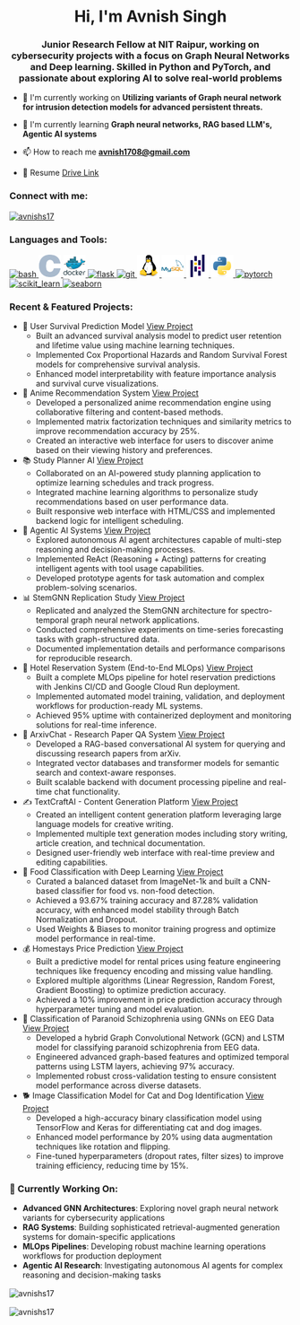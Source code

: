 <h1 align="center">Hi, I'm Avnish Singh</h1>
<h3 align="center">Junior Research Fellow at NIT Raipur, working on cybersecurity projects with a focus on Graph Neural Networks and Deep learning. Skilled in Python and PyTorch, and passionate about exploring AI to solve real-world problems</h3>

- 🔭 I'm currently working on **Utilizing variants of Graph neural network for intrusion detection models for advanced persistent threats.**

- 🌱 I'm currently learning **Graph neural networks, RAG based LLM's, Agentic AI systems**

- 📫 How to reach me **avnish1708@gmail.com**

- 📄 Resume [Drive Link](https://drive.google.com/file/d/1mbUY3OQN7I1rpDb8k45sMAUx6lDrzlAM/view?usp=sharing)

<h3 align="left">Connect with me:</h3>
<p align="left">
<a href="https://linkedin.com/in/avnishsingh17" target="blank"><img align="center" src="https://raw.githubusercontent.com/rahuldkjain/github-profile-readme-generator/master/src/images/icons/Social/linked-in-alt.svg" alt="avnishs17" height="30" width="40" /></a>
</p>

<h3 align="left">Languages and Tools:</h3>
<p align="left"> <a href="https://www.gnu.org/software/bash/" target="_blank" rel="noreferrer"> <img src="https://www.vectorlogo.zone/logos/gnu_bash/gnu_bash-icon.svg" alt="bash" width="40" height="40"/> </a> <a href="https://www.cprogramming.com/" target="_blank" rel="noreferrer"> <img src="https://raw.githubusercontent.com/devicons/devicon/master/icons/c/c-original.svg" alt="c" width="40" height="40"/> </a> <a href="https://www.docker.com/" target="_blank" rel="noreferrer"> <img src="https://raw.githubusercontent.com/devicons/devicon/master/icons/docker/docker-original-wordmark.svg" alt="docker" width="40" height="40"/> </a> <a href="https://flask.palletsprojects.com/" target="_blank" rel="noreferrer"> <img src="https://www.vectorlogo.zone/logos/pocoo_flask/pocoo_flask-icon.svg" alt="flask" width="40" height="40"/> </a> <a href="https://git-scm.com/" target="_blank" rel="noreferrer"> <img src="https://www.vectorlogo.zone/logos/git-scm/git-scm-icon.svg" alt="git" width="40" height="40"/> </a> <a href="https://www.linux.org/" target="_blank" rel="noreferrer"> <img src="https://raw.githubusercontent.com/devicons/devicon/master/icons/linux/linux-original.svg" alt="linux" width="40" height="40"/> </a> <a href="https://www.mysql.com/" target="_blank" rel="noreferrer"> <img src="https://raw.githubusercontent.com/devicons/devicon/master/icons/mysql/mysql-original-wordmark.svg" alt="mysql" width="40" height="40"/> </a> <a href="https://pandas.pydata.org/" target="_blank" rel="noreferrer"> <img src="https://raw.githubusercontent.com/devicons/devicon/2ae2a900d2f041da66e950e4d48052658d850630/icons/pandas/pandas-original.svg" alt="pandas" width="40" height="40"/> </a> <a href="https://www.python.org" target="_blank" rel="noreferrer"> <img src="https://raw.githubusercontent.com/devicons/devicon/master/icons/python/python-original.svg" alt="python" width="40" height="40"/> </a> <a href="https://pytorch.org/" target="_blank" rel="noreferrer"> <img src="https://www.vectorlogo.zone/logos/pytorch/pytorch-icon.svg" alt="pytorch" width="40" height="40"/> </a> <a href="https://scikit-learn.org/" target="_blank" rel="noreferrer"> <img src="https://upload.wikimedia.org/wikipedia/commons/0/05/Scikit_learn_logo_small.svg" alt="scikit_learn" width="40" height="40"/> </a> <a href="https://seaborn.pydata.org/" target="_blank" rel="noreferrer"> <img src="https://seaborn.pydata.org/_images/logo-mark-lightbg.svg" alt="seaborn" width="40" height="40"/> </a> </p>

<h3 align="left">Recent & Featured Projects:</h3>
<ul>
  <li>
    🔮 User Survival Prediction Model  
    <a href="https://github.com/avnishs17/user_survival_prediction">View Project</a>
    <ul>
      <li>Built an advanced survival analysis model to predict user retention and lifetime value using machine learning techniques.</li>
      <li>Implemented Cox Proportional Hazards and Random Survival Forest models for comprehensive survival analysis.</li>
      <li>Enhanced model interpretability with feature importance analysis and survival curve visualizations.</li>
    </ul>
  </li>

  <li>
    🎌 Anime Recommendation System  
    <a href="https://github.com/avnishs17/anime_recommendation_system">View Project</a>
    <ul>
      <li>Developed a personalized anime recommendation engine using collaborative filtering and content-based methods.</li>
      <li>Implemented matrix factorization techniques and similarity metrics to improve recommendation accuracy by 25%.</li>
      <li>Created an interactive web interface for users to discover anime based on their viewing history and preferences.</li>
    </ul>
  </li>

  <li>
    📚 Study Planner AI  
    <a href="https://github.com/avnishs17/study-planner.ai">View Project</a>
    <ul>
      <li>Collaborated on an AI-powered study planning application to optimize learning schedules and track progress.</li>
      <li>Integrated machine learning algorithms to personalize study recommendations based on user performance data.</li>
      <li>Built responsive web interface with HTML/CSS and implemented backend logic for intelligent scheduling.</li>
    </ul>
  </li>

  <li>
    🤖 Agentic AI Systems  
    <a href="https://github.com/avnishs17/AgenticAI">View Project</a>
    <ul>
      <li>Explored autonomous AI agent architectures capable of multi-step reasoning and decision-making processes.</li>
      <li>Implemented ReAct (Reasoning + Acting) patterns for creating intelligent agents with tool usage capabilities.</li>
      <li>Developed prototype agents for task automation and complex problem-solving scenarios.</li>
    </ul>
  </li>

  <li>
    📊 StemGNN Replication Study  
    <a href="https://github.com/avnishs17/StemGNN_replication">View Project</a>
    <ul>
      <li>Replicated and analyzed the StemGNN architecture for spectro-temporal graph neural network applications.</li>
      <li>Conducted comprehensive experiments on time-series forecasting tasks with graph-structured data.</li>
      <li>Documented implementation details and performance comparisons for reproducible research.</li>
    </ul>
  </li>

  <li>
    🏨 Hotel Reservation System (End-to-End MLOps)  
    <a href="https://github.com/avnishs17/hotel_reservation">View Project</a>
    <ul>
      <li>Built a complete MLOps pipeline for hotel reservation predictions with Jenkins CI/CD and Google Cloud Run deployment.</li>
      <li>Implemented automated model training, validation, and deployment workflows for production-ready ML systems.</li>
      <li>Achieved 95% uptime with containerized deployment and monitoring solutions for real-time inference.</li>
    </ul>
  </li>

  <li>
    📄 ArxivChat - Research Paper QA System  
    <a href="https://github.com/avnishs17/ArxivChat">View Project</a>
    <ul>
      <li>Developed a RAG-based conversational AI system for querying and discussing research papers from arXiv.</li>
      <li>Integrated vector databases and transformer models for semantic search and context-aware responses.</li>
      <li>Built scalable backend with document processing pipeline and real-time chat functionality.</li>
    </ul>
  </li>

  <li>
    ✍️ TextCraftAI - Content Generation Platform  
    <a href="https://github.com/avnishs17/TextCraftAI">View Project</a>
    <ul>
      <li>Created an intelligent content generation platform leveraging large language models for creative writing.</li>
      <li>Implemented multiple text generation modes including story writing, article creation, and technical documentation.</li>
      <li>Designed user-friendly web interface with real-time preview and editing capabilities.</li>
    </ul>
  </li>

  <li>
    🍔 Food Classification with Deep Learning  
    <a href="https://github.com/avnishs17/food_not_food">View Project</a>
    <ul>
      <li>Curated a balanced dataset from ImageNet-1k and built a CNN-based classifier for food vs. non-food detection.</li>
      <li>Achieved a 93.67% training accuracy and 87.28% validation accuracy, with enhanced model stability through Batch Normalization and Dropout.</li>
      <li>Used Weights & Biases to monitor training progress and optimize model performance in real-time.</li>
    </ul>
  </li>

  <li>
    💰 Homestays Price Prediction  
    <a href="https://github.com/avnishs17/Homestays-rental-price-prediction">View Project</a>
    <ul>
      <li>Built a predictive model for rental prices using feature engineering techniques like frequency encoding and missing value handling.</li>
      <li>Explored multiple algorithms (Linear Regression, Random Forest, Gradient Boosting) to optimize prediction accuracy.</li>
      <li>Achieved a 10% improvement in price prediction accuracy through hyperparameter tuning and model evaluation.</li>
    </ul>
  </li>

  <li>
    🧠 Classification of Paranoid Schizophrenia using GNNs on EEG Data  
    <a href="https://github.com/avnishs17/GCN-Clssifier">View Project</a>
    <ul>
      <li>Developed a hybrid Graph Convolutional Network (GCN) and LSTM model for classifying paranoid schizophrenia from EEG data.</li>
      <li>Engineered advanced graph-based features and optimized temporal patterns using LSTM layers, achieving 97% accuracy.</li>
      <li>Implemented robust cross-validation testing to ensure consistent model performance across diverse datasets.</li>
    </ul>
  </li>

  <li>
    🐕 Image Classification Model for Cat and Dog Identification  
    <a href="https://www.kaggle.com/code/avnishs17/dogsvscats-classification">View Project</a>
    <ul>
      <li>Developed a high-accuracy binary classification model using TensorFlow and Keras for differentiating cat and dog images.</li>
      <li>Enhanced model performance by 20% using data augmentation techniques like rotation and flipping.</li>
      <li>Fine-tuned hyperparameters (dropout rates, filter sizes) to improve training efficiency, reducing time by 15%.</li>
    </ul>
  </li>
</ul>

<h3 align="left">🚀 Currently Working On:</h3>

- **Advanced GNN Architectures**: Exploring novel graph neural network variants for cybersecurity applications
- **RAG Systems**: Building sophisticated retrieval-augmented generation systems for domain-specific applications  
- **MLOps Pipelines**: Developing robust machine learning operations workflows for production deployment
- **Agentic AI Research**: Investigating autonomous AI agents for complex reasoning and decision-making tasks

<p><img align="center" src="https://github-readme-stats.vercel.app/api/top-langs?username=avnishs17&show_icons=true&locale=en&layout=compact" alt="avnishs17" /></p>

<p><img align="center" src="https://github-readme-streak-stats.herokuapp.com/?user=avnishs17&" alt="avnishs17" /></p>
